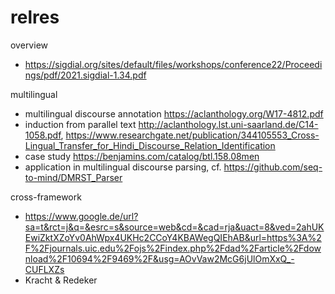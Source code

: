# relres

overview
- https://sigdial.org/sites/default/files/workshops/conference22/Proceedings/pdf/2021.sigdial-1.34.pdf

multilingual
- multilingual discourse annotation https://aclanthology.org/W17-4812.pdf
- induction from parallel text http://aclanthology.lst.uni-saarland.de/C14-1058.pdf, https://www.researchgate.net/publication/344105553_Cross-Lingual_Transfer_for_Hindi_Discourse_Relation_Identification
- case study https://benjamins.com/catalog/btl.158.08men
- application in multilingual discourse parsing, cf. https://github.com/seq-to-mind/DMRST_Parser

cross-framework
- https://www.google.de/url?sa=t&rct=j&q=&esrc=s&source=web&cd=&cad=rja&uact=8&ved=2ahUKEwiZktXZoYv0AhWpx4UKHc2CCoY4KBAWegQIEhAB&url=https%3A%2F%2Fjournals.uic.edu%2Fojs%2Findex.php%2Fdad%2Farticle%2Fdownload%2F10694%2F9469%2F&usg=AOvVaw2McG6jUlOmXxQ_-CUFLXZs
- Kracht & Redeker
